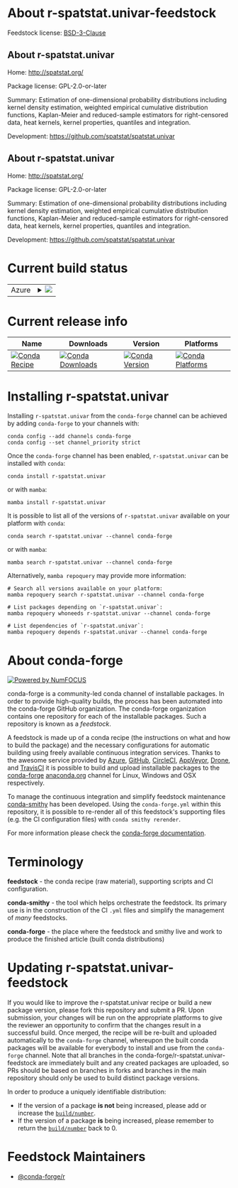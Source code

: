 About r-spatstat.univar-feedstock
=================================

Feedstock license: [BSD-3-Clause](https://github.com/conda-forge/r-spatstat.univar-feedstock/blob/main/LICENSE.txt)


About r-spatstat.univar
-----------------------

Home: http://spatstat.org/

Package license: GPL-2.0-or-later

Summary: Estimation of one-dimensional probability distributions including kernel density estimation, weighted empirical cumulative distribution functions, Kaplan-Meier and reduced-sample estimators for right-censored data, heat kernels, kernel properties, quantiles and integration.

Development: https://github.com/spatstat/spatstat.univar

About r-spatstat.univar
-----------------------

Home: http://spatstat.org/

Package license: GPL-2.0-or-later

Summary: Estimation of one-dimensional probability distributions including kernel density estimation, weighted empirical cumulative distribution functions, Kaplan-Meier and reduced-sample estimators for right-censored data, heat kernels, kernel properties, quantiles and integration.

Development: https://github.com/spatstat/spatstat.univar

Current build status
====================


<table>
    
  <tr>
    <td>Azure</td>
    <td>
      <details>
        <summary>
          <a href="https://dev.azure.com/conda-forge/feedstock-builds/_build/latest?definitionId=22477&branchName=main">
            <img src="https://dev.azure.com/conda-forge/feedstock-builds/_apis/build/status/r-spatstat.univar-feedstock?branchName=main">
          </a>
        </summary>
        <table>
          <thead><tr><th>Variant</th><th>Status</th></tr></thead>
          <tbody><tr>
              <td>linux_64_r_base4.1</td>
              <td>
                <a href="https://dev.azure.com/conda-forge/feedstock-builds/_build/latest?definitionId=22477&branchName=main">
                  <img src="https://dev.azure.com/conda-forge/feedstock-builds/_apis/build/status/r-spatstat.univar-feedstock?branchName=main&jobName=linux&configuration=linux%20linux_64_r_base4.1" alt="variant">
                </a>
              </td>
            </tr><tr>
              <td>linux_64_r_base4.2</td>
              <td>
                <a href="https://dev.azure.com/conda-forge/feedstock-builds/_build/latest?definitionId=22477&branchName=main">
                  <img src="https://dev.azure.com/conda-forge/feedstock-builds/_apis/build/status/r-spatstat.univar-feedstock?branchName=main&jobName=linux&configuration=linux%20linux_64_r_base4.2" alt="variant">
                </a>
              </td>
            </tr><tr>
              <td>linux_64_r_base4.3</td>
              <td>
                <a href="https://dev.azure.com/conda-forge/feedstock-builds/_build/latest?definitionId=22477&branchName=main">
                  <img src="https://dev.azure.com/conda-forge/feedstock-builds/_apis/build/status/r-spatstat.univar-feedstock?branchName=main&jobName=linux&configuration=linux%20linux_64_r_base4.3" alt="variant">
                </a>
              </td>
            </tr><tr>
              <td>linux_64_r_base4.4</td>
              <td>
                <a href="https://dev.azure.com/conda-forge/feedstock-builds/_build/latest?definitionId=22477&branchName=main">
                  <img src="https://dev.azure.com/conda-forge/feedstock-builds/_apis/build/status/r-spatstat.univar-feedstock?branchName=main&jobName=linux&configuration=linux%20linux_64_r_base4.4" alt="variant">
                </a>
              </td>
            </tr><tr>
              <td>osx_64_r_base4.1</td>
              <td>
                <a href="https://dev.azure.com/conda-forge/feedstock-builds/_build/latest?definitionId=22477&branchName=main">
                  <img src="https://dev.azure.com/conda-forge/feedstock-builds/_apis/build/status/r-spatstat.univar-feedstock?branchName=main&jobName=osx&configuration=osx%20osx_64_r_base4.1" alt="variant">
                </a>
              </td>
            </tr><tr>
              <td>osx_64_r_base4.2</td>
              <td>
                <a href="https://dev.azure.com/conda-forge/feedstock-builds/_build/latest?definitionId=22477&branchName=main">
                  <img src="https://dev.azure.com/conda-forge/feedstock-builds/_apis/build/status/r-spatstat.univar-feedstock?branchName=main&jobName=osx&configuration=osx%20osx_64_r_base4.2" alt="variant">
                </a>
              </td>
            </tr><tr>
              <td>osx_64_r_base4.3</td>
              <td>
                <a href="https://dev.azure.com/conda-forge/feedstock-builds/_build/latest?definitionId=22477&branchName=main">
                  <img src="https://dev.azure.com/conda-forge/feedstock-builds/_apis/build/status/r-spatstat.univar-feedstock?branchName=main&jobName=osx&configuration=osx%20osx_64_r_base4.3" alt="variant">
                </a>
              </td>
            </tr><tr>
              <td>osx_64_r_base4.4</td>
              <td>
                <a href="https://dev.azure.com/conda-forge/feedstock-builds/_build/latest?definitionId=22477&branchName=main">
                  <img src="https://dev.azure.com/conda-forge/feedstock-builds/_apis/build/status/r-spatstat.univar-feedstock?branchName=main&jobName=osx&configuration=osx%20osx_64_r_base4.4" alt="variant">
                </a>
              </td>
            </tr><tr>
              <td>win_64_r_base4.3</td>
              <td>
                <a href="https://dev.azure.com/conda-forge/feedstock-builds/_build/latest?definitionId=22477&branchName=main">
                  <img src="https://dev.azure.com/conda-forge/feedstock-builds/_apis/build/status/r-spatstat.univar-feedstock?branchName=main&jobName=win&configuration=win%20win_64_r_base4.3" alt="variant">
                </a>
              </td>
            </tr><tr>
              <td>win_64_r_base4.4</td>
              <td>
                <a href="https://dev.azure.com/conda-forge/feedstock-builds/_build/latest?definitionId=22477&branchName=main">
                  <img src="https://dev.azure.com/conda-forge/feedstock-builds/_apis/build/status/r-spatstat.univar-feedstock?branchName=main&jobName=win&configuration=win%20win_64_r_base4.4" alt="variant">
                </a>
              </td>
            </tr>
          </tbody>
        </table>
      </details>
    </td>
  </tr>
</table>

Current release info
====================

| Name | Downloads | Version | Platforms |
| --- | --- | --- | --- |
| [![Conda Recipe](https://img.shields.io/badge/recipe-r--spatstat.univar-green.svg)](https://anaconda.org/conda-forge/r-spatstat.univar) | [![Conda Downloads](https://img.shields.io/conda/dn/conda-forge/r-spatstat.univar.svg)](https://anaconda.org/conda-forge/r-spatstat.univar) | [![Conda Version](https://img.shields.io/conda/vn/conda-forge/r-spatstat.univar.svg)](https://anaconda.org/conda-forge/r-spatstat.univar) | [![Conda Platforms](https://img.shields.io/conda/pn/conda-forge/r-spatstat.univar.svg)](https://anaconda.org/conda-forge/r-spatstat.univar) |

Installing r-spatstat.univar
============================

Installing `r-spatstat.univar` from the `conda-forge` channel can be achieved by adding `conda-forge` to your channels with:

```
conda config --add channels conda-forge
conda config --set channel_priority strict
```

Once the `conda-forge` channel has been enabled, `r-spatstat.univar` can be installed with `conda`:

```
conda install r-spatstat.univar
```

or with `mamba`:

```
mamba install r-spatstat.univar
```

It is possible to list all of the versions of `r-spatstat.univar` available on your platform with `conda`:

```
conda search r-spatstat.univar --channel conda-forge
```

or with `mamba`:

```
mamba search r-spatstat.univar --channel conda-forge
```

Alternatively, `mamba repoquery` may provide more information:

```
# Search all versions available on your platform:
mamba repoquery search r-spatstat.univar --channel conda-forge

# List packages depending on `r-spatstat.univar`:
mamba repoquery whoneeds r-spatstat.univar --channel conda-forge

# List dependencies of `r-spatstat.univar`:
mamba repoquery depends r-spatstat.univar --channel conda-forge
```


About conda-forge
=================

[![Powered by
NumFOCUS](https://img.shields.io/badge/powered%20by-NumFOCUS-orange.svg?style=flat&colorA=E1523D&colorB=007D8A)](https://numfocus.org)

conda-forge is a community-led conda channel of installable packages.
In order to provide high-quality builds, the process has been automated into the
conda-forge GitHub organization. The conda-forge organization contains one repository
for each of the installable packages. Such a repository is known as a *feedstock*.

A feedstock is made up of a conda recipe (the instructions on what and how to build
the package) and the necessary configurations for automatic building using freely
available continuous integration services. Thanks to the awesome service provided by
[Azure](https://azure.microsoft.com/en-us/services/devops/), [GitHub](https://github.com/),
[CircleCI](https://circleci.com/), [AppVeyor](https://www.appveyor.com/),
[Drone](https://cloud.drone.io/welcome), and [TravisCI](https://travis-ci.com/)
it is possible to build and upload installable packages to the
[conda-forge](https://anaconda.org/conda-forge) [anaconda.org](https://anaconda.org/)
channel for Linux, Windows and OSX respectively.

To manage the continuous integration and simplify feedstock maintenance
[conda-smithy](https://github.com/conda-forge/conda-smithy) has been developed.
Using the ``conda-forge.yml`` within this repository, it is possible to re-render all of
this feedstock's supporting files (e.g. the CI configuration files) with ``conda smithy rerender``.

For more information please check the [conda-forge documentation](https://conda-forge.org/docs/).

Terminology
===========

**feedstock** - the conda recipe (raw material), supporting scripts and CI configuration.

**conda-smithy** - the tool which helps orchestrate the feedstock.
                   Its primary use is in the construction of the CI ``.yml`` files
                   and simplify the management of *many* feedstocks.

**conda-forge** - the place where the feedstock and smithy live and work to
                  produce the finished article (built conda distributions)


Updating r-spatstat.univar-feedstock
====================================

If you would like to improve the r-spatstat.univar recipe or build a new
package version, please fork this repository and submit a PR. Upon submission,
your changes will be run on the appropriate platforms to give the reviewer an
opportunity to confirm that the changes result in a successful build. Once
merged, the recipe will be re-built and uploaded automatically to the
`conda-forge` channel, whereupon the built conda packages will be available for
everybody to install and use from the `conda-forge` channel.
Note that all branches in the conda-forge/r-spatstat.univar-feedstock are
immediately built and any created packages are uploaded, so PRs should be based
on branches in forks and branches in the main repository should only be used to
build distinct package versions.

In order to produce a uniquely identifiable distribution:
 * If the version of a package **is not** being increased, please add or increase
   the [``build/number``](https://docs.conda.io/projects/conda-build/en/latest/resources/define-metadata.html#build-number-and-string).
 * If the version of a package **is** being increased, please remember to return
   the [``build/number``](https://docs.conda.io/projects/conda-build/en/latest/resources/define-metadata.html#build-number-and-string)
   back to 0.

Feedstock Maintainers
=====================

* [@conda-forge/r](https://github.com/orgs/conda-forge/teams/r/)


<!-- dummy commit to enable rerendering -->

